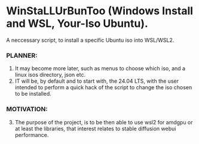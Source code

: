 # WinStaLLUrBunToo (Windows Install and WSL, Your-Iso Ubuntu).
A neccessary script, to install a specific Ubuntu iso into WSL/WSL2.

### PLANNER:
1. It may become more later, such as menus to choose which iso, and a linux isos directory, json etc. 
2. IT will be, by default and to start with, the 24.04 LTS, with the user intended to perform a quick hack of the script to change the iso chosen to be installed.

### MOTIVATION:
3. The purpose of the project, is to be then able to use wsl2 for amdgpu or at least the libraries, that interest relates to stable diffusion webui performance.
